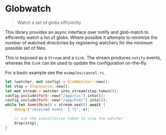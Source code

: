 # Globwatch

> Watch a set of globs efficiently

This library provides an async interface over notify and glob-match to 
efficiently watch a list of globs. Where possible it attempts to minimize the 
number of watched directories by registering watchers for the minimum possible
set of files.

This is exposed as a `Stream` and a `Sink`. The stream produces `notify` events,
whereas the `Sink` can be used to update the configuration on-the-fly.

For a basic example see the `examples/cancel.rs`.

```rust
let (watcher, mut config) = GlobWatcher::new();
let stop = StopSource::new();
let mut stream = watcher.into_stream(stop.token());
config.include(Path::new("/app/css").into());
config.include(Path::new("/app/html").into());
while let Some(Ok(e)) = stream.next().await {
    debug!("received event: {:?}", e);

    // use the cancellation token to stop the watcher
    drop(stop);
}
```